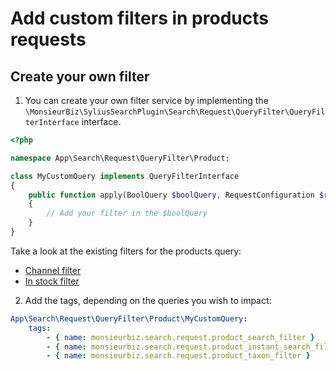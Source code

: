 # Add custom filters in products requests

## Create your own filter

1. You can create your own filter service by implementing the `\MonsieurBiz\SyliusSearchPlugin\Search\Request\QueryFilter\QueryFilterInterface` interface.

```php
<?php

namespace App\Search\Request\QueryFilter\Product;

class MyCustomQuery implements QueryFilterInterface
{
    public function apply(BoolQuery $boolQuery, RequestConfiguration $requestConfiguration): void
    {
        // Add your filter in the $boolQuery
    }
}
```

Take a look at the existing filters for the products query:

- [Channel filter](../src/Search/Request/QueryFilter/Product/ChannelFilter.php)
- [In stock filter](../src/Search/Request/QueryFilter/Product/ChannelFilter.php)

2. Add the tags, depending on the queries you wish to impact:

```yaml
App\Search\Request\QueryFilter\Product\MyCustomQuery:
    tags:
        - { name: monsieurbiz.search.request.product_search_filter }
        - { name: monsieurbiz.search.request.product_instant_search_filter }
        - { name: monsieurbiz.search.request.product_taxon_filter }
```

